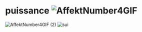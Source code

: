  # puissance ![AffektNumber4GIF](https://user-images.githubusercontent.com/97172783/221923204-b0f087d9-2e2f-4398-b175-5ff79fdf5949.gif)
![AffektNumber4GIF (2)](https://user-images.githubusercontent.com/97172783/221923206-9f901b5a-52e6-44de-9d8a-23e69d01b8cf.gif)
 ![sui](https://user-images.githubusercontent.com/97172783/221923113-b04abbc9-a511-4da6-a542-6c7b562b0cc3.png)


 
